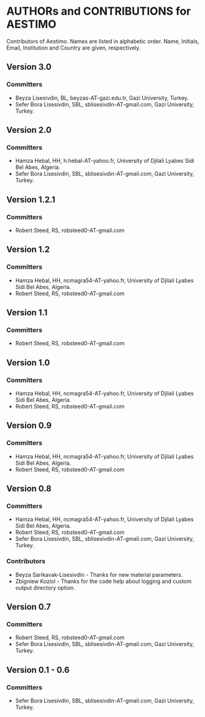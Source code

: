# AUTHORs and CONTRIBUTIONS for AESTIMO

Contributors of Aestimo. Names are listed in alphabetic order. Name, Initials, Email, Institution and Country are given, respectively.

## Version 3.0

### Committers

* Beyza Lisesivdin, BL, beyzas-AT-gazi.edu.tr, Gazi University, Turkey.
* Sefer Bora Lisesivdin, SBL, sblisesivdin-AT-gmail.com, Gazi University, Turkey.

## Version 2.0

### Committers

* Hamza Hebal, HH, h.hebal-AT-yahoo.fr, University of Djilali Lyabes Sidi Bel Abes, Algeria.
* Sefer Bora Lisesivdin, SBL, sblisesivdin-AT-gmail.com, Gazi University, Turkey.

## Version 1.2.1

### Committers

* Robert Steed, RS, robsteed0-AT-gmail.com

## Version 1.2 

### Committers 

*	Hamza Hebal, HH, ncmagra54-AT-yahoo.fr, University of Djilali Lyabes Sidi Bel Abes, Algeria.
* Robert Steed, RS, robsteed0-AT-gmail.com

## Version 1.1 

### Committers 

*	Robert Steed, RS, robsteed0-AT-gmail.com

## Version 1.0 

### Committers 

*	Hamza Hebal, HH, ncmagra54-AT-yahoo.fr, University of Djilali Lyabes Sidi Bel Abes, Algeria.
*	Robert Steed, RS, robsteed0-AT-gmail.com

## Version 0.9 

### Committers 

*	Hamza Hebal, HH, ncmagra54-AT-yahoo.fr, University of Djilali Lyabes Sidi Bel Abes, Algeria.
*	Robert Steed, RS, robsteed0-AT-gmail.com

## Version 0.8 

### Committers 

*	Hamza Hebal, HH, ncmagra54-AT-yahoo.fr, University of Djilali Lyabes Sidi Bel Abes, Algeria.
*	Robert Steed, RS, robsteed0-AT-gmail.com
*	Sefer Bora Lisesivdin, SBL, sblisesivdin-AT-gmail.com, Gazi University, Turkey.

### Contributors 

*	Beyza Sarikavak-Lisesivdin - Thanks for new material parameters.
*	Zbigniew Koziol - Thanks for the code help about logging and custom output directory option.

## Version 0.7 

### Committers 

*	Robert Steed, RS, robsteed0-AT-gmail.com
*	Sefer Bora Lisesivdin, SBL, sblisesivdin-AT-gmail.com, Gazi University, Turkey.

## Version 0.1 - 0.6 

### Committers 

*	Sefer Bora Lisesivdin, SBL, sblisesivdin-AT-gmail.com, Gazi University, Turkey.
